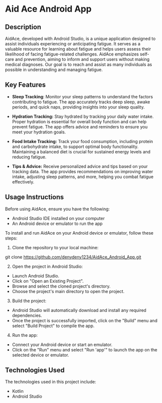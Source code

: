 # Aid Ace Android App

## Description

AidAce, developed with Android Studio, is a unique application designed to assist individuals experiencing or anticipating fatigue. It serves as a valuable resource for learning about fatigue and helps users assess their likelihood of facing fatigue-related challenges. AidAce emphasizes self-care and prevention, aiming to inform and support users without making medical diagnoses. Our goal is to reach and assist as many individuals as possible in understanding and managing fatigue.

## Key Features

- **Sleep Tracking**: Monitor your sleep patterns to understand the factors contributing to fatigue. The app accurately tracks deep sleep, awake periods, and quick naps, providing insights into your sleep quality.

- **Hydration Tracking:** Stay hydrated by tracking your daily water intake. Proper hydration is essential for overall body function and can help prevent fatigue. The app offers advice and reminders to ensure you meet your hydration goals.

- **Food Intake Tracking:** Track your food consumption, including protein and carbohydrate intake, to support optimal body functionality. Maintaining a balanced diet is crucial for sustained energy levels and reducing fatigue.

- **Tips & Advice:** Receive personalized advice and tips based on your tracking data. The app provides recommendations on improving water intake, adjusting sleep patterns, and more, helping you combat fatigue effectively.

## Usage Instructions


Before using AidAce, ensure you have the following:

- Android Studio IDE installed on your computer
- An Android device or emulator to run the app


To install and run AidAce on your Android device or emulator, follow these steps:

1. Clone the repository to your local machine:

git clone https://github.com/denydeny1234/AidAce_Android_App.git

2. Open the project in Android Studio:
- Launch Android Studio.
- Click on "Open an Existing Project".
- Browse and select the cloned project's directory.
- Choose the project's main directory to open the project.

3. Build the project:
- Android Studio will automatically download and install any required dependencies.
- Once the project is successfully imported, click on the "Build" menu and select "Build Project" to compile the app.

4. Run the app:
- Connect your Android device or start an emulator.
- Click on the "Run" menu and select "Run 'app'" to launch the app on the selected device or emulator.

## Technologies Used

The technologies used in this project include:

- Kotlin
- Android Studio



